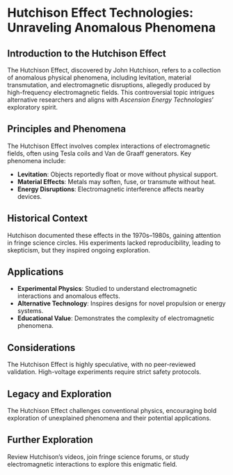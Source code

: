 # Hutchison Effect Technologies: Unraveling Anomalous Phenomena

## Introduction to the Hutchison Effect
The Hutchison Effect, discovered by John Hutchison, refers to a collection of anomalous physical phenomena, including levitation, material transmutation, and electromagnetic disruptions, allegedly produced by high-frequency electromagnetic fields. This controversial topic intrigues alternative researchers and aligns with *Ascension Energy Technologies*’ exploratory spirit.

## Principles and Phenomena
The Hutchison Effect involves complex interactions of electromagnetic fields, often using Tesla coils and Van de Graaff generators. Key phenomena include:
- **Levitation**: Objects reportedly float or move without physical support.
- **Material Effects**: Metals may soften, fuse, or transmute without heat.
- **Energy Disruptions**: Electromagnetic interference affects nearby devices.

## Historical Context
Hutchison documented these effects in the 1970s–1980s, gaining attention in fringe science circles. His experiments lacked reproducibility, leading to skepticism, but they inspired ongoing exploration.

## Applications
- **Experimental Physics**: Studied to understand electromagnetic interactions and anomalous effects.
- **Alternative Technology**: Inspires designs for novel propulsion or energy systems.
- **Educational Value**: Demonstrates the complexity of electromagnetic phenomena.

## Considerations
The Hutchison Effect is highly speculative, with no peer-reviewed validation. High-voltage experiments require strict safety protocols.

## Legacy and Exploration
The Hutchison Effect challenges conventional physics, encouraging bold exploration of unexplained phenomena and their potential applications.

## Further Exploration
Review Hutchison’s videos, join fringe science forums, or study electromagnetic interactions to explore this enigmatic field.